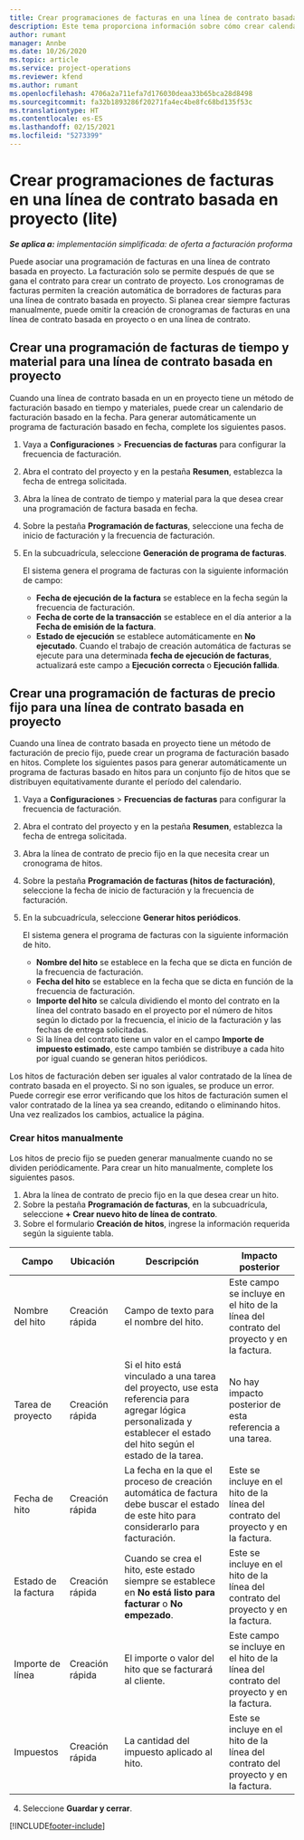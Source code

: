 ```yaml
---
title: Crear programaciones de facturas en una línea de contrato basada en proyecto (lite)
description: Este tema proporciona información sobre cómo crear calendarios e hitos de facturas.
author: rumant
manager: Annbe
ms.date: 10/26/2020
ms.topic: article
ms.service: project-operations
ms.reviewer: kfend
ms.author: rumant
ms.openlocfilehash: 4706a2a711efa7d176030deaa33b65bca28d8498
ms.sourcegitcommit: fa32b1893286f20271fa4ec4be8fc68bd135f53c
ms.translationtype: HT
ms.contentlocale: es-ES
ms.lasthandoff: 02/15/2021
ms.locfileid: "5273399"
---
```

# <a name="create-invoice-schedules-on-a-project-based-contract-line---lite"></a>Crear programaciones de facturas en una línea de contrato basada en proyecto (lite)

_**Se aplica a:** implementación simplificada: de oferta a facturación proforma_

Puede asociar una programación de facturas en una línea de contrato basada en proyecto. La facturación solo se permite después de que se gana el contrato para crear un contrato de proyecto. Los cronogramas de facturas permiten la creación automática de borradores de facturas para una línea de contrato basada en proyecto. Si planea crear siempre facturas manualmente, puede omitir la creación de cronogramas de facturas en una línea de contrato basada en proyecto o en una línea de contrato.

## <a name="create-a-time-and-material-invoice-schedule-for-a-project-based-contract-line"></a>Crear una programación de facturas de tiempo y material para una línea de contrato basada en proyecto

Cuando una línea de contrato basada en un en proyecto tiene un método de facturación basado en tiempo y materiales, puede crear un calendario de facturación basado en la fecha. Para generar automáticamente un programa de facturación basado en fecha, complete los siguientes pasos.

1. Vaya a **Configuraciones** > **Frecuencias de facturas** para configurar la frecuencia de facturación.
2. Abra el contrato del proyecto y en la pestaña **Resumen**, establezca la fecha de entrega solicitada.
3. Abra la línea de contrato de tiempo y material para la que desea crear una programación de factura basada en fecha. 
4. Sobre la pestaña **Programación de facturas**, seleccione una fecha de inicio de facturación y la frecuencia de facturación. 
5. En la subcuadrícula, seleccione **Generación de programa de facturas**.

    El sistema genera el programa de facturas con la siguiente información de campo:

    - **Fecha de ejecución de la factura** se establece en la fecha según la frecuencia de facturación.
    - **Fecha de corte de la transacción** se establece en el día anterior a la **Fecha de emisión de la factura**.
    - **Estado de ejecución** se establece automáticamente en **No ejecutado**. Cuando el trabajo de creación automática de facturas se ejecute para una determinada **fecha de ejecución de facturas**, actualizará este campo a **Ejecución correcta** o **Ejecución fallida**.

## <a name="create-a-fixed-price-invoice-schedule-for-a-project-based-contract-line"></a>Crear una programación de facturas de precio fijo para una línea de contrato basada en proyecto

Cuando una línea de contrato basada en proyecto tiene un método de facturación de precio fijo, puede crear un programa de facturación basado en hitos. Complete los siguientes pasos para generar automáticamente un programa de facturas basado en hitos para un conjunto fijo de hitos que se distribuyen equitativamente durante el período del calendario.

1. Vaya a **Configuraciones** > **Frecuencias de facturas** para configurar la frecuencia de facturación.
2. Abra el contrato del proyecto y en la pestaña **Resumen**, establezca la fecha de entrega solicitada.
3. Abra la línea de contrato de precio fijo en la que necesita crear un cronograma de hitos. 
4. Sobre la pestaña **Programación de facturas (hitos de facturación)**, seleccione la fecha de inicio de facturación y la frecuencia de facturación. 
5. En la subcuadrícula, seleccione **Generar hitos periódicos**.

    El sistema genera el programa de facturas con la siguiente información de hito.

    - **Nombre del hito** se establece en la fecha que se dicta en función de la frecuencia de facturación.
    - **Fecha del hito** se establece en la fecha que se dicta en función de la frecuencia de facturación.
    - **Importe del hito** se calcula dividiendo el monto del contrato en la línea del contrato basado en el proyecto por el número de hitos según lo dictado por la frecuencia, el inicio de la facturación y las fechas de entrega solicitadas.
    - Si la línea del contrato tiene un valor en el campo **Importe de impuesto estimado**, este campo también se distribuye a cada hito por igual cuando se generan hitos periódicos.

Los hitos de facturación deben ser iguales al valor contratado de la línea de contrato basada en el proyecto. Si no son iguales, se produce un error. Puede corregir ese error verificando que los hitos de facturación sumen el valor contratado de la línea ya sea creando, editando o eliminando hitos. Una vez realizados los cambios, actualice la página.

### <a name="manually-create-milestones"></a>Crear hitos manualmente

Los hitos de precio fijo se pueden generar manualmente cuando no se dividen periódicamente. Para crear un hito manualmente, complete los siguientes pasos.

1. Abra la línea de contrato de precio fijo en la que desea crear un hito. 
2. Sobre la pestaña **Programación de facturas**, en la subcuadrícula, seleccione **+ Crear nuevo hito de línea de contrato**.
3. Sobre el formulario **Creación de hitos**, ingrese la información requerida según la siguiente tabla. 

| Campo | Ubicación | Descripción | Impacto posterior |
| --- | --- | --- | --- |
| Nombre del hito | Creación rápida | Campo de texto para el nombre del hito. | Este campo se incluye en el hito de la línea del contrato del proyecto y en la factura. |
| Tarea de proyecto | Creación rápida | Si el hito está vinculado a una tarea del proyecto, use esta referencia para agregar lógica personalizada y establecer el estado del hito según el estado de la tarea. | No hay impacto posterior de esta referencia a una tarea. |
| Fecha de hito | Creación rápida | La fecha en la que el proceso de creación automática de factura debe buscar el estado de este hito para considerarlo para facturación. | Este se incluye en el hito de la línea del contrato del proyecto y en la factura. |
| Estado de la factura | Creación rápida | Cuando se crea el hito, este estado siempre se establece en **No está listo para facturar** o **No empezado**. | Este se incluye en el hito de la línea del contrato del proyecto y en la factura. |
| Importe de línea | Creación rápida | El importe o valor del hito que se facturará al cliente. | Este campo se incluye en el hito de la línea del contrato del proyecto y en la factura. |
| Impuestos | Creación rápida | La cantidad del impuesto aplicado al hito. | Este se incluye en el hito de la línea del contrato del proyecto y en la factura. |

4. Seleccione **Guardar y cerrar**.


[!INCLUDE[footer-include](../../includes/footer-banner.md)]